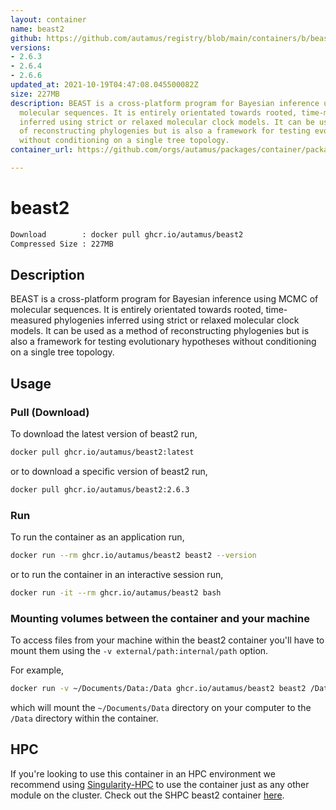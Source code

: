 ```yaml
---
layout: container
name: beast2
github: https://github.com/autamus/registry/blob/main/containers/b/beast2/spack.yaml
versions:
- 2.6.3
- 2.6.4
- 2.6.6
updated_at: 2021-10-19T04:47:08.045500082Z
size: 227MB
description: BEAST is a cross-platform program for Bayesian inference using MCMC of
  molecular sequences. It is entirely orientated towards rooted, time-measured phylogenies
  inferred using strict or relaxed molecular clock models. It can be used as a method
  of reconstructing phylogenies but is also a framework for testing evolutionary hypotheses
  without conditioning on a single tree topology.
container_url: https://github.com/orgs/autamus/packages/container/package/beast2

---
```

# beast2
```bash 
Download        : docker pull ghcr.io/autamus/beast2
Compressed Size : 227MB
```

## Description
BEAST is a cross-platform program for Bayesian inference using MCMC of molecular sequences. It is entirely orientated towards rooted, time-measured phylogenies inferred using strict or relaxed molecular clock models. It can be used as a method of reconstructing phylogenies but is also a framework for testing evolutionary hypotheses without conditioning on a single tree topology.

## Usage
### Pull (Download)
To download the latest version of beast2 run,

```bash
docker pull ghcr.io/autamus/beast2:latest
```

or to download a specific version of beast2 run,

```bash
docker pull ghcr.io/autamus/beast2:2.6.3
```
### Run
To run the container as an application run,
```bash
docker run --rm ghcr.io/autamus/beast2 beast2 --version
```

or to run the container in an interactive session run,
```bash
docker run -it --rm ghcr.io/autamus/beast2 bash
```

### Mounting volumes between the container and your machine
To access files from your machine within the beast2 container you'll have to mount them using the `-v external/path:internal/path` option.

For example,
```bash
docker run -v ~/Documents/Data:/Data ghcr.io/autamus/beast2 beast2 /Data/myData.csv
```
which will mount the `~/Documents/Data` directory on your computer to the `/Data` directory within the container.

## HPC
If you're looking to use this container in an HPC environment we recommend using [Singularity-HPC](https://singularity-hpc.readthedocs.io) to use the container just as any other module on the cluster. Check out the SHPC beast2 container [here](https://singularityhub.github.io/singularity-hpc/r/ghcr.io-autamus-beast2/).